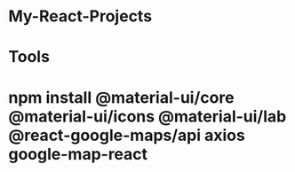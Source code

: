 # My-React-Projects

# Tools
# npm install @material-ui/core @material-ui/icons @material-ui/lab @react-google-maps/api axios google-map-react